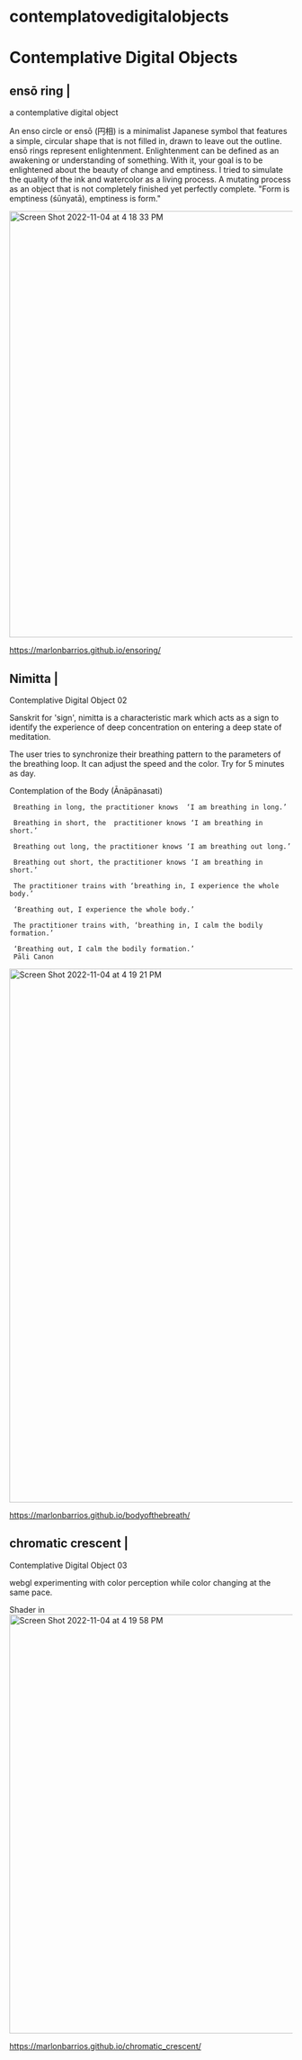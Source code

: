 # contemplatovedigitalobjects

# Contemplative Digital Objects

## ensō ring |

a contemplative digital object


An enso circle or ensō (円相) is a minimalist Japanese symbol that features a simple, circular shape that is not filled in, drawn to leave out the outline.
ensō rings represent enlightenment. Enlightenment can be defined as an awakening or understanding of something. With it, your goal is to be enlightened about the beauty of change and emptiness. 
I tried to simulate the quality of the ink and watercolor as a living process. A mutating process as an object that is not completely finished yet perfectly complete.
"Form is emptiness (śūnyatā), emptiness is form."

<img width="758" alt="Screen Shot 2022-11-04 at 4 18 33 PM" src="https://user-images.githubusercontent.com/90220317/200066861-23a92ba8-82da-4c5b-8999-c3549a4187da.png">


https://marlonbarrios.github.io/ensoring/
 

 
## Nimitta |

Contemplative Digital Object 02

Sanskrit for 'sign', nimitta is a characteristic mark which acts as a sign to identify the experience of deep concentration on entering a deep state of meditation.


The user tries to synchronize their  breathing pattern to the parameters of the breathing loop. 
It can adjust the speed and  the color.
Try for 5 minutes as day.

Contemplation of the Body (Ānāpānasati)

     Breathing in long, the practitioner knows  ‘I am breathing in long.’
     
     Breathing in short, the  practitioner knows ‘I am breathing in short.’
     
     Breathing out long, the practitioner knows ‘I am breathing out long.’
     
     Breathing out short, the practitioner knows ‘I am breathing in short.’
     
     The practitioner trains with ‘breathing in, I experience the whole body.’
     
     ‘Breathing out, I experience the whole body.’
     
     The practitioner trains with, ‘breathing in, I calm the bodily formation.’
     
     ‘Breathing out, I calm the bodily formation.’
     Pāli Canon
     
     
<img width="949" alt="Screen Shot 2022-11-04 at 4 19 21 PM" src="https://user-images.githubusercontent.com/90220317/200066965-a025162a-5d94-4858-aebe-293a01882992.png">
     
https://marlonbarrios.github.io/bodyofthebreath/


## chromatic crescent |

Contemplative Digital Object 03

webgl experimenting with color perception while color changing at  the same pace.

Shader in <img width="745" alt="Screen Shot 2022-11-04 at 4 19 58 PM" src="https://user-images.githubusercontent.com/90220317/200067058-3a3b31ab-156d-48f0-8f28-aee3defa8df4.png">

https://marlonbarrios.github.io/chromatic_crescent/









